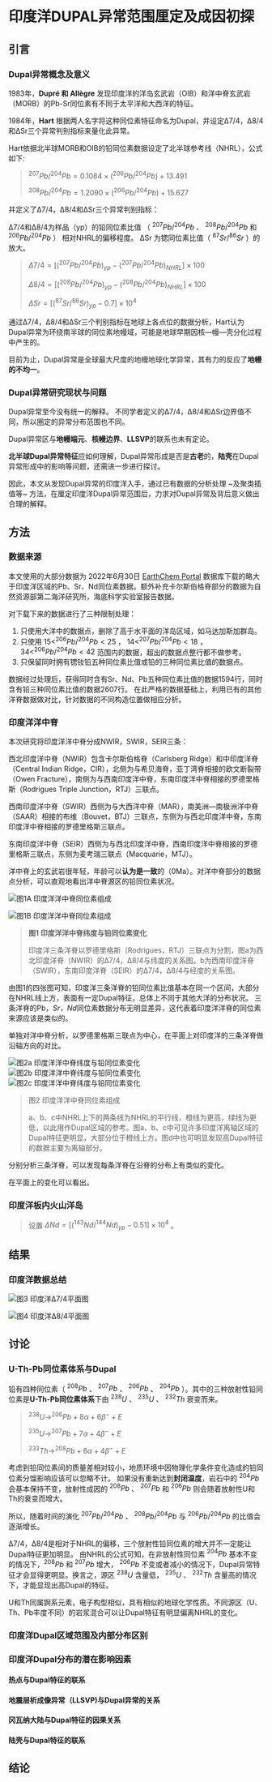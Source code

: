 # 印度洋DUPAL异常范围厘定及成因初探

## 引言

### Dupal异常概念及意义

1983年，**Dupré 和 Allègre** 发现印度洋的洋岛玄武岩（OIB）和洋中脊玄武岩（MORB）的Pb-Sr同位素有不同于太平洋和大西洋的特征。

1984年，**Hart** 根据两人名字将这种同位素特征命名为Dupal，并设定Δ7/4，Δ8/4和ΔSr三个异常判别指标来量化此异常。

Hart依据北半球MORB和OIB的铅同位素数据设定了北半球参考线（NHRL），公式如下:

> $^{207}Pb/^{204}Pb = 0.1084 × (^{206}Pb/^{204}Pb) + 13.491$
>
> $^{208}Pb/^{204}Pb = 1.2090 × (^{206}Pb/^{204}Pb) + 15.627$

并定义了Δ7/4，Δ8/4和ΔSr三个异常判别指标：

Δ7/4和Δ8/4为样品（yp）的铅同位素比值 （ $^{207} Pb/ ^{204} Pb$ 、 $^{208} Pb/ ^{204} Pb$ 和 $^{206} Pb/ ^{204} Pb$ ） 相对NHRL的偏移程度。
ΔSr 为锶同位素比值（ $^{87}Sr/^{86}Sr$ ）的放大。

> $Δ7/4=[ (^{207} Pb/ ^{204} Pb)_{yp} - (^{207} Pb/ ^{204} Pb)_{NHRL}]×100$
>
> $Δ8/4 =[ (^{208} Pb/ ^{204} Pb)_{yp} - (^{208} Pb/ ^{204} Pb)_{NHRL}]×100$
>
> $ΔSr =[ (^{87}Sr/^{86}Sr)_{yp} - 0.7] ×10^4$

通过Δ7/4，Δ8/4和ΔSr三个判别指标在地球上各点位的数据分析，Hart认为Dupal异常为环绕南半球的同位素地幔域，可能是地球早期因核—幔—壳分化过程中产生的。

目前为止，Dupal异常是全球最大尺度的地幔地球化学异常，其有力的反应了**地幔的不均一**。

### Dupal异常研究现状与问题

Dupal异常至今没有统一的解释。
不同学者定义的Δ7/4，Δ8/4和ΔSr边界值不同，所以圈定的异常分布范围也不同。

Dupal异常区与**地幔端元**、**核幔边界**、**LLSVP**的联系也未有定论。

**北半球Dupal异常特征**应如何理解，Dupal异常形成是否是**古老**的，**陆壳**在Dupal异常形成中的影响等问题，还需进一步进行探讨。

因此，本文从发现Dupal异常的印度洋入手，通过已有数据的分析处理 ~及聚类插值等~ 方法，在厘定印度洋Dupal异常范围后，力求对Dupal异常及背后意义做出合理的解释。

## 方法

### 数据来源

本文使用的大部分数据为 2022年6月30日 [EarthChem Portal](http://portal.earthchem.org/) 数据库下载的略大于印度洋区域的Pb、Sr、Nd同位素数据。额外补充卡尔斯伯格脊部分的数据为自然资源部第二海洋研究所，海底科学实验室报告数据。

对下载下来的数据进行了三种限制处理：

1. 只使用大洋中的数据点，删除了高于水平面的洋岛区域，如马达加斯加群岛。
2. 只使用 $15 < ^{206} Pb/ ^{204} Pb < 25$ ， $14 < ^{207} Pb/ ^{204} Pb < 18$ ， $34 < ^{206} Pb/ ^{204} Pb < 42$ 范围内的数据，超出的数据点整行都不做参考。
3. 只保留同时拥有锶钕铅五种同位素比值或铅的三种同位素比值的数据点。

数据经过处理后，获得同时含有Sr、Nd、Pb五种同位素比值的数据1594行，同时含有铅三种同位素比值的数据2607行。
在此严格的数据基础上，利用已有的其他洋脊数据做对比，针对数据的不同构造位置做相应分析。

### 印度洋洋中脊

本次研究将印度洋洋中脊分成NWIR，SWIR，SEIR三条：

西北印度洋中脊（NWIR）包含卡尔斯伯格脊（Carlsberg Ridge）和中印度洋脊（Central Indian Ridge，CIR），北侧为与希贝海脊，亚丁湾脊相接的欧文断裂带（Owen Fracture），南侧为与西南印度洋中脊，东南印度洋中脊相接的罗德里格斯（Rodrigues Triple Junction，RTJ）三联点。

西南印度洋中脊（SWIR）西侧为与大西洋中脊（MAR），南美洲—南极洲洋中脊（SAAR）相接的布维（Bouvet，BTJ）三联点，东侧为与西北印度洋中脊，东南印度洋中脊相接的罗德里格斯三联点。

东南印度洋中脊（SEIR）西侧为与西北印度洋中脊，西南印度洋中脊相接的罗德里格斯三联点，东侧为麦考瑞三联点（Macquarie，MTJ）。

洋中脊上的玄武岩很年轻，年龄可以**认为是一致**的（0Ma）。对洋中脊部分的数据点分析，可以直观地看出洋中脊源区的铅同位素状况。

![图1A 印度洋洋中脊同位素组成](./Dupal/NWIR.svg "图1a :size=500")

![图1B 印度洋洋中脊同位素组成](./Dupal/SWEIR.svg "图1b :size=700")

> **图1 印度洋洋中脊纬度与铅同位素变化**
>
> 印度洋三条洋脊以罗德里格斯（Rodrigues，RTJ）三联点为分割，图a为西北印度洋脊（NWIR）的Δ7/4，Δ8/4与纬度的关系图。b为西南印度洋脊（SWIR），东南印度洋脊（SEIR）的Δ7/4，Δ8/4与经度的关系图。

由图1的四张图可知，印度洋三条洋脊的铅同位素比值基本在同一个区间，大部分在NHRL线上方，表面有一定Dupal特征，总体上不同于其他大洋的分布状况。
三条洋脊的Pb，*Sr，Nd*同位素数据分布无明显差异，这代表着印度洋洋脊的同位素来源应该是类似的。

单独对洋中脊分析，以罗德里格斯三联点为中心，在平面上对印度洋的三条洋脊做沿轴方向的对比。

![图2a 印度洋洋中脊纬度与铅同位素变化](./Dupal/207-206.svg ":size=400")
![图2b 印度洋洋中脊纬度与铅同位素变化](./Dupal/208-206.svg ":size=400")
![图2c 印度洋洋中脊纬度与铅同位素变化](./Dupal/84-74.svg ":size=500")

> 图2 印度洋洋中脊同位素组成
>
> a、b、c中NHRL上下的两条线为NHRL的平行线，橙线为更高，绿线为更低，以此用作Dupal区域的参考。图a、b、c中可见许多印度洋离轴区域的Dupal特征更明显，大部分位于橙线上方。图d中也可明显发现高Dupal特征的数据主要为离轴部分。

分别分析三条洋脊，可以发现每条洋脊在沿脊的分布上有类似的变化。

在平面上的变化可以看出。

### 印度洋板内火山洋岛

> 设置 $ΔNd =[ (^{143}Nd/^{144}Nd)_{yp} - 0.51] ×10^4$ 。

## 结果

### 印度洋数据总结

![图3 印度洋Δ7/4平面图](./Dupal/ydy74.jpg "图3 印度洋Δ7/4平面图-自然底图")

![图4 印度洋Δ8/4平面图](./Dupal/ydy84.jpg "图4 印度洋Δ8/4平面图-磁条带底图")

## 讨论

### U-Th-Pb同位素体系与Dupal

铅有四种同位素（ $^{208}Pb$ 、 $^{207}Pb$ 、 $^{206}Pb$ 、 $^{204}Pb$ ）。其中的三种放射性铅同位素是**U-Th-Pb同位素体系**下由 $^{238}U$ 、 $^{235}U$ 、 $^{232}Th$ 衰变而来。

> $^{238}U \to ^{206}Pb + 8 \alpha + 6 \beta ^{-} + E$
>
> $^{235}U \to ^{207}Pb + 7 \alpha + 4 \beta ^{-} + E$
>
> $^{232}Th \to ^{208}Pb + 6 \alpha + 4 \beta ^{-} + E$

考虑到铅同位素间的质量差相对较小，地质环境中因物理化学条件变化造成的铅同位素分馏影响应该可以忽略不计。
如果没有重新达到**封闭温度**，岩石中的 $^{204}Pb$ 会基本保持不变，放射性成因的 $^{208}Pb$ 、 $^{207}Pb$ 和 $^{206}Pb$ 则会随着放射性U和Th的衰变而增大。

所以，随着时间的演化 $^{207} Pb/ ^{204} Pb$ 、 $^{208} Pb/ ^{204} Pb$ 与 $^{206} Pb/ ^{204} Pb$ 的比值会逐渐增长。

Δ7/4，Δ8/4是相对于NHRL的偏移，三个放射性铅同位素的增大并不一定能让Dupal特征更加明显。
由NHRL的公式可知，在非放射性同位素 $^{204}Pb$ 基本不变的情况下，$^{208}Pb$ 和 $^{207}Pb$ 增大， $^{206}Pb$ 不变或者减小的情况下，Dupal异常特征才会显得更明显。换言之，源区 $^{238}U$ 含量低， $^{235}U$ 、 $^{232}Th$ 含量高的情况下，才能显现出高Dupal的特征。

U和Th同属锕系元素，电子构型相似，具有相似的地球化学性质。不同源区（U、Th、Pb丰度不同）的岩浆混合可以让Dupal特征有明显偏离NHRL的变化。

### 印度洋Dupal区域范围及内部分布区别

### 印度洋Dupal分布的潜在影响因素

#### 热点与Dupal特征的联系

#### 地震层析成像异常（LLSVP)与Dupal异常的关系

#### 冈瓦纳大陆与Dupal特征的因果关系

#### 陆壳与Dupal特征的联系

## 结论
